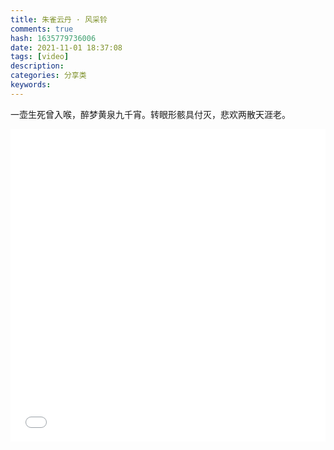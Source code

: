 ```yaml
---
title: 朱雀云丹 · 风采铃
comments: true
hash: 1635779736006
date: 2021-11-01 18:37:08
tags: [video]
description:
categories: 分享类
keywords:
---
```

一壶生死曾入喉，醉梦黄泉九千宵。转眼形骸具付灭，悲欢两散天涯老。
<!-- more -->
<!-- <iframe src="//player.bilibili.com/player.html?aid=54488812&bvid=BV1Z4411n7my&cid=95263211&page=1" scrolling="no" border="0" frameborder="no" framespacing="0" allowfullscreen="true" width="100%" height="500px"> </iframe>
 -->
<iframe src="//player.bilibili.com/player.html?aid=54488812&bvid=BV1Z4411n7my&cid=95263211&page=1&high_quality=1&danmaku=0" allowfullscreen="allowfullscreen" width="100%" height="500" scrolling="no" frameborder="0" sandbox="allow-top-navigation allow-same-origin allow-forms allow-scripts"></iframe>